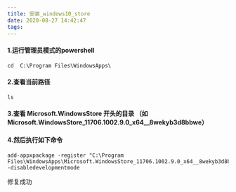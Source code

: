 ```yaml
---
title: 安装_windows10_store
date: 2020-08-27 14:42:47
tags:
---
```



#### 1.运行管理员模式的powershell
```
cd  C:\Program Files\WindowsApps\
```
#### 2.查看当前路径
```
ls
```
#### 3.查看 Microsoft.WindowsStore 开头的目录 （如 Microsoft.WindowsStore_11706.1002.9.0_x64__8wekyb3d8bbwe）

#### 4.然后执行如下命令
```
add-appxpackage -register "C:\Program Files\WindowsApps\Microsoft.WindowsStore_11706.1002.9.0_x64__8wekyb3d8bbwe\appxmanifest.xml" -disabledevelopmentmode
```
修复成功
